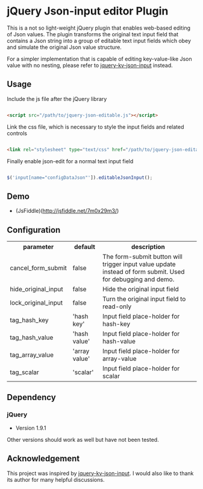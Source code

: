 # jQuery Json-input editor Plugin

This is a not so light-weight jQuery plugin that enables web-based editing of Json values. 
The plugin transforms the original text input field that contains a Json string into a group of
editable text input fields which obey and simulate the original Json value structure. 

For a simpler implementation that is capable of editing key-value-like Json value with no nesting, 
please refer to [jquery-kv-json-input](https://github.com/whuhacker/jquery-kv-json-input) instead.


## Usage

Include the js file after the jQuery library

``` html

<script src="/path/to/jquery-json-editable.js"></script>


```

Link the css file, which is necessary to style the input fields and related controls


``` html

<link rel="stylesheet" type="text/css" href="/path/to/jquery-json-editable.css">


```

Finally enable json-edit for a normal text input field

``` javascript

$('input[name="configDataJson"']).editableJsonInput();


```

 
## Demo

* (JsFiddle)(http://jsfiddle.net/7m0x29m3/)


 


## Configuration

<table>
<tr>
<th>parameter</th>
<th>default </th>
<th>description </th>
</tr>
<tr>
<td>cancel_form_submit</td><td>false</td><td>The form-submit button will trigger input value update instead of form submit. Used for debugging and demo. </td>
</tr>
<tr>
<td>hide_original_input</td><td>false</td><td>Hide the original input field</td>
</tr>
<tr>
<td>lock_original_input</td><td>false</td><td>Turn the original input field to read-only </td>
</tr>
<tr>
<td>tag_hash_key</td><td>'hash key'</td><td>Input field place-holder for hash-key</td>
</tr>
<tr>
<td>tag_hash_value</td><td>'hash value'</td><td>Input field place-holder for hash-value</td>
</tr>
<tr>
<td>tag_array_value</td><td>'array value'</td><td>Input field place-holder for array-value</td>
</tr>
<tr>
<td>tag_scalar</td><td>'scalar'</td><td>Input field place-holder for scalar</td>
</tr>
</table>

## Dependency

### jQuery

* Version 1.9.1

Other versions should work as well but have not been tested.


## Acknowledgement

This project was inspired by [jquery-kv-json-input](https://github.com/whuhacker/jquery-kv-json-input).
I would also like to thank its author for many helpful discussions.

